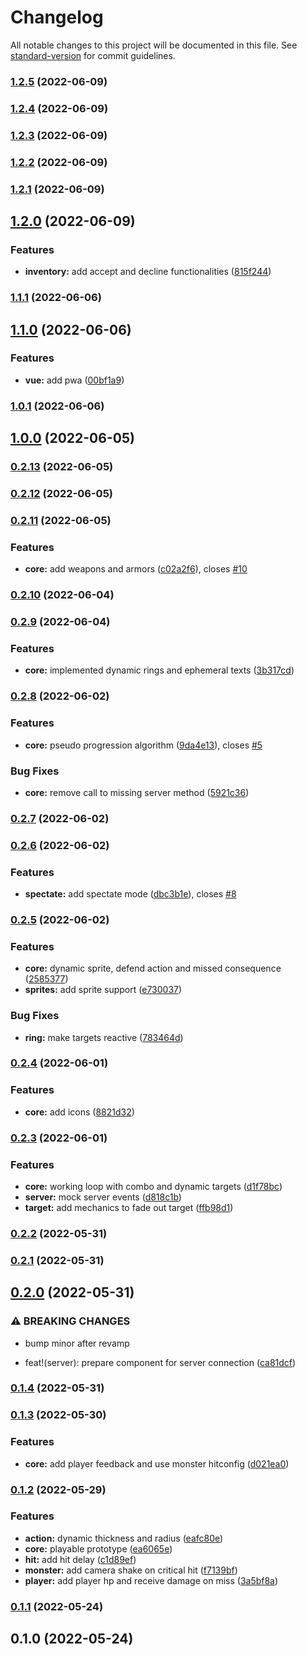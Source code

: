 # Changelog

All notable changes to this project will be documented in this file. See [standard-version](https://github.com/conventional-changelog/standard-version) for commit guidelines.

### [1.2.5](https://github.com/moonlitworks/korekari-client/compare/v1.2.4...v1.2.5) (2022-06-09)

### [1.2.4](https://github.com/moonlitworks/korekari-client/compare/v1.2.3...v1.2.4) (2022-06-09)

### [1.2.3](https://github.com/moonlitworks/korekari-client/compare/v1.2.2...v1.2.3) (2022-06-09)

### [1.2.2](https://github.com/moonlitworks/korekari-client/compare/v1.2.1...v1.2.2) (2022-06-09)

### [1.2.1](https://github.com/moonlitworks/korekari-client/compare/v1.2.0...v1.2.1) (2022-06-09)

## [1.2.0](https://github.com/moonlitworks/korekari-client/compare/v1.1.1...v1.2.0) (2022-06-09)


### Features

* **inventory:** add accept and decline functionalities ([815f244](https://github.com/moonlitworks/korekari-client/commit/815f2440307ef2fa60f7a98e1cf455de6d959249))

### [1.1.1](https://github.com/moonlitworks/korekari-client/compare/v1.1.0...v1.1.1) (2022-06-06)

## [1.1.0](https://github.com/moonlitworks/korekari-client/compare/v1.0.1...v1.1.0) (2022-06-06)


### Features

* **vue:** add pwa ([00bf1a9](https://github.com/moonlitworks/korekari-client/commit/00bf1a9fbeb32703a8c349d63793dcee99e5a49b))

### [1.0.1](https://github.com/moonlitworks/korekari-client/compare/v1.0.0...v1.0.1) (2022-06-06)

## [1.0.0](https://github.com/moonlitworks/korekari-client/compare/v0.2.13...v1.0.0) (2022-06-05)

### [0.2.13](https://github.com/moonlitworks/korekari-client/compare/v0.2.12...v0.2.13) (2022-06-05)

### [0.2.12](https://github.com/moonlitworks/korekari-client/compare/v0.2.11...v0.2.12) (2022-06-05)

### [0.2.11](https://github.com/moonlitworks/korekari-client/compare/v0.2.10...v0.2.11) (2022-06-05)


### Features

* **core:** add weapons and armors ([c02a2f6](https://github.com/moonlitworks/korekari-client/commit/c02a2f60a01c8877ac23bcc91a972b9ee082487b)), closes [#10](https://github.com/moonlitworks/korekari-client/issues/10)

### [0.2.10](https://github.com/moonlitworks/korekari-client/compare/v0.2.9...v0.2.10) (2022-06-04)

### [0.2.9](https://github.com/moonlitworks/korekari-client/compare/v0.2.8...v0.2.9) (2022-06-04)


### Features

* **core:** implemented dynamic rings and ephemeral texts ([3b317cd](https://github.com/moonlitworks/korekari-client/commit/3b317cd1afedd5f2b8ba0f3e624aec8877837120))

### [0.2.8](https://github.com/moonlitworks/korekari-client/compare/v0.2.7...v0.2.8) (2022-06-02)


### Features

* **core:** pseudo progression algorithm ([9da4e13](https://github.com/moonlitworks/korekari-client/commit/9da4e1339cc1fad7eced97cb97398c841b66441c)), closes [#5](https://github.com/moonlitworks/korekari-client/issues/5)


### Bug Fixes

* **core:** remove call to missing server method ([5921c36](https://github.com/moonlitworks/korekari-client/commit/5921c364e385a4879772cfcf17819430a7a870d9))

### [0.2.7](https://github.com/moonlitworks/korekari-client/compare/v0.2.6...v0.2.7) (2022-06-02)

### [0.2.6](https://github.com/moonlitworks/korekari-client/compare/v0.2.5...v0.2.6) (2022-06-02)


### Features

* **spectate:** add spectate mode ([dbc3b1e](https://github.com/moonlitworks/korekari-client/commit/dbc3b1e7a0e4ad0e8d4b8e596a64afc73c63ae3c)), closes [#8](https://github.com/moonlitworks/korekari-client/issues/8)

### [0.2.5](https://github.com/moonlitworks/korekari-client/compare/v0.2.4...v0.2.5) (2022-06-02)


### Features

* **core:** dynamic sprite, defend action and missed consequence ([2585377](https://github.com/moonlitworks/korekari-client/commit/2585377d82da5b619655182e5ede2f6dcfb11cc6))
* **sprites:** add sprite support ([e730037](https://github.com/moonlitworks/korekari-client/commit/e730037799ac25c1152e3f85e81304ac90484e80))


### Bug Fixes

* **ring:** make targets reactive ([783464d](https://github.com/moonlitworks/korekari-client/commit/783464da98733fd5d0296e004bdc17cf8432fbf3))

### [0.2.4](https://github.com/moonlitworks/korekari-client/compare/v0.2.3...v0.2.4) (2022-06-01)


### Features

* **core:** add icons ([8821d32](https://github.com/moonlitworks/korekari-client/commit/8821d325a8e9d0ce6dd3b2510e2b06b871fa7a17))

### [0.2.3](https://github.com/moonlitworks/korekari-client/compare/v0.2.2...v0.2.3) (2022-06-01)


### Features

* **core:** working loop with combo and dynamic targets ([d1f78bc](https://github.com/moonlitworks/korekari-client/commit/d1f78bc5b90bca0aa54b332ea131d8e6a88ffedb))
* **server:** mock server events ([d818c1b](https://github.com/moonlitworks/korekari-client/commit/d818c1b6da06d5f04d0e9652ae70ef7648db805a))
* **target:** add mechanics to fade out target ([ffb98d1](https://github.com/moonlitworks/korekari-client/commit/ffb98d1637fc8631e624e9b500cb66beab72c815))

### [0.2.2](https://github.com/moonlitworks/korekari-client/compare/v0.2.1...v0.2.2) (2022-05-31)

### [0.2.1](https://github.com/moonlitworks/korekari-client/compare/v0.2.0...v0.2.1) (2022-05-31)

## [0.2.0](https://github.com/moonlitworks/korekari-client/compare/v0.1.4...v0.2.0) (2022-05-31)


### ⚠ BREAKING CHANGES

* bump minor after revamp

* feat!(server): prepare component for server connection ([ca81dcf](https://github.com/moonlitworks/korekari-client/commit/ca81dcf6e983fb79ac41b687f7beb1e62dfc4ca4))

### [0.1.4](https://github.com/moonlitworks/korekari-client/compare/v0.1.3...v0.1.4) (2022-05-31)

### [0.1.3](https://github.com/moonlitworks/korekari-client/compare/v0.1.2...v0.1.3) (2022-05-30)


### Features

* **core:** add player feedback and use monster hitconfig ([d021ea0](https://github.com/moonlitworks/korekari-client/commit/d021ea0167ba9ea58733ebc9a1f50eb9ec7028d1))

### [0.1.2](https://github.com/moonlitworks/korekari-client/compare/v0.1.1...v0.1.2) (2022-05-29)


### Features

* **action:** dynamic thickness and radius ([eafc80e](https://github.com/moonlitworks/korekari-client/commit/eafc80e6cacd1688bfa414f5758666b054378812))
* **core:** playable prototype ([ea6065e](https://github.com/moonlitworks/korekari-client/commit/ea6065e1b58fadf1fc6d9caaddf72f34359cd8f1))
* **hit:** add hit delay ([c1d89ef](https://github.com/moonlitworks/korekari-client/commit/c1d89ef9bc55e66fda5a0452db80b9b78d049d91))
* **monster:** add camera shake on critical hit ([f7139bf](https://github.com/moonlitworks/korekari-client/commit/f7139bfd4004ca9fa486939b337b52934d048379))
* **player:** add player hp and receive damage on miss ([3a5bf8a](https://github.com/moonlitworks/korekari-client/commit/3a5bf8aeeca11cfa40cdd6b701408d9f62a4a025))

### [0.1.1](https://github.com/moonlitworks/korekari-client/compare/v0.1.0...v0.1.1) (2022-05-24)

## 0.1.0 (2022-05-24)
